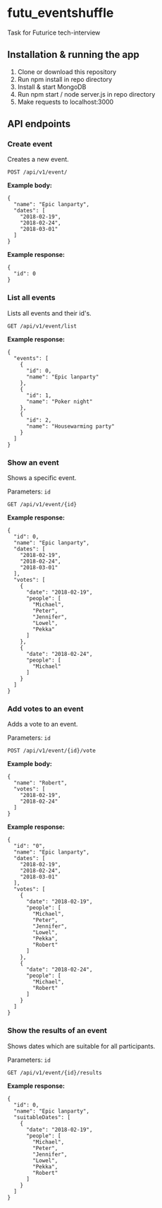 # futu_eventshuffle
Task for Futurice tech-interview

## Installation & running the app
1. Clone or download this repository
2. Run npm install in repo directory
3. Install & start MongoDB
4. Run npm start / node server.js in repo directory
5. Make requests to localhost:3000

## API endpoints
### Create event

Creates a new event.

```POST /api/v1/event/```

**Example body:**

```
{
  "name": "Epic lanparty",
  "dates": [
    "2018-02-19",
    "2018-02-24",
    "2018-03-01"
  ]
}
```

**Example response:**

```
{
  "id": 0
}
```
### List all events

Lists all events and their id's.

```GET /api/v1/event/list ```

**Example response:**

```
{
  "events": [
    {
      "id": 0,
      "name": "Epic lanparty"
    },
    {
      "id": 1,
      "name": "Poker night"
    },
    {
      "id": 2,
      "name": "Housewarming party"
    }
  ]
}
```

### Show an event

Shows a specific event.

Parameters: ```id```

```GET /api/v1/event/{id}```

**Example response:**
```
{
  "id": 0,
  "name": "Epic lanparty",
  "dates": [
    "2018-02-19",
    "2018-02-24",
    "2018-03-01"
  ],
  "votes": [
    {
      "date": "2018-02-19",
      "people": [
        "Michael",
        "Peter",
        "Jennifer",
        "Lowel",
        "Pekka"
      ]
    },
    {
      "date": "2018-02-24",
      "people": [
        "Michael"
      ]
    }
  ]
}
```

### Add votes to an event

Adds a vote to an event.

Parameters: ```id```

```POST /api/v1/event/{id}/vote```

**Example body:**

```
{
  "name": "Robert",
  "votes": [
    "2018-02-19",
    "2018-02-24"
  ]
}
```

**Example response:**

```
{
  "id": "0",
  "name": "Epic lanparty",
  "dates": [
    "2018-02-19",
    "2018-02-24",
    "2018-03-01"
  ],
  "votes": [
    {
      "date": "2018-02-19",
      "people": [
        "Michael",
        "Peter",
        "Jennifer",
        "Lowel",
        "Pekka",
        "Robert"
      ]
    },
    {
      "date": "2018-02-24",
      "people": [
        "Michael",
        "Robert"
      ]
    }
  ]
}
```

### Show the results of an event

Shows dates which are suitable for all participants.

Parameters: ```id```

```GET /api/v1/event/{id}/results```

**Example response:**

```
{
  "id": 0,
  "name": "Epic lanparty",
  "suitableDates": [
    {
      "date": "2018-02-19",
      "people": [
        "Michael",
        "Peter",
        "Jennifer",
        "Lowel",
        "Pekka",
        "Robert"
      ]
    }
  ]
}
```
